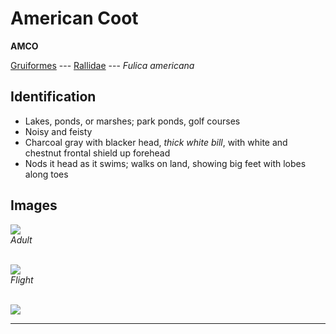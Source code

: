 # American Coot
**AMCO**

[Gruiformes](/birding/orders/gruiformes) ---
[Rallidae](/birding/orders/gruiformes/rallidae) ---
*Fulica americana*

## Identification
- Lakes, ponds, or marshes; park ponds, golf courses
- Noisy and feisty
- Charcoal gray with blacker head, *thick white bill*, with white and chestnut frontal shield up forehead
- Nods it head as it swims; walks on land, showing big feet with lobes along toes

## Images
![](/birding/images/fulica_americana_amco_adult.jpg)</br>
*Adult* </br></br>

![](/birding/images/fulica_americana_amco_flight.jpg)</br>
*Flight* </br></br>

![](/birding/images/fulica_americana_amco_map.jpg)

----

<!---## Notes

### DATE. PLACE---SPECIFIC
NOTE--->
